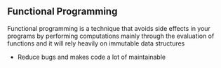 ## Functional Programming
Functional programming is a technique that avoids side effects in your programs by performing computations mainly through the evaluation of functions and it will rely heavily on immutable data structures

* Reduce bugs and makes code a lot of maintainable
